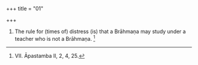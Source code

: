 +++
title = "01"

+++
1. The rule for (times of) distress (is) that a Brāhmaṇa may study under a teacher who is not a Brāhmaṇa. [^1] 


[^1]:  VII. Āpastamba II, 2, 4, 25.
